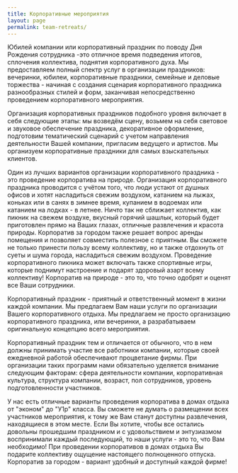 ```yaml
---
title: Корпоративные мероприятия
layout: page
permalink: team-retreats/
---
```


Юбилей компании или корпоративный праздник по поводу Дня Рождения сотрудника -это отличное время подведения итогов, сплочения коллектива, поднятия корпоративного духа. Мы предоставляем полный спектр услуг в организации праздников: вечеринки, юбилеи, корпоративные праздники, семейные и деловые торжества - начиная с создания сценария корпоративного праздника разнообразных стилей и форм, заканчивая непосредственно проведением корпоративного мероприятия.

Организация корпоративных праздников подобного уровня включает в себя следующие этапы: мы возведём сцену, возьмем на себя световое и звуковое обеспечение праздника, декоративное оформление, подготовим тематический сценарий с учетом направления деятельности Вашей компании, пригласим ведущего и артистов. Мы организуем корпоративные праздники для самых взыскательных клиентов.

Один из лучших вариантов организации корпоративного праздника - это проведение корпоратива на природе. Организация корпоративного праздника проводится с учётом того, что люди устают от душных офисов и хотят насладиться свежим воздухом, катанием на лыжах, коньках или в санях в зимнее время, купанием в водоемах или катанием на лодках - в летнее. Ничто так не сближает коллектив, как пикник на свежем воздухе, вкусный горячий шашлык, который будет приготовлен прямо на Ваших глазах, отличные развлечения и красота природы. Корпоратив за городом также решает вопрос аренды помещения и позволяет совместить полезное с приятным. Вы сможете не только принести пользу всему коллективу, но и также отдохнуть от суеты и шума города, насладиться свежим воздухом. Проведение корпоративного пикника может включать также спортивные игры, которые поднимут настроение и подарят здоровый азарт всему коллективу! Корпоратив на природе - это то, что точно одобрят и оценят все Ваши сотрудники.

Корпоративный праздник - приятный и ответственный момент в жизни каждой компании. Мы предлагаем Вам наши услуги по организации Вашего корпоративного отдыха. Мы предлагаем не просто организацию корпоративного праздника, или вечеринки, а разрабатываем оригинальную концепцию всего мероприятия.

Корпоративный праздник тем и отличается от обычного, что в нем должны принимать участие все работники компании, которые своей ежедневной работой обеспечивают процветание фирмы. При организации таких программ нами обязательно уделяется внимание следующим факторам: сфера деятельности компании, корпоративная культура, структура компании, возраст, пол сотрудников, уровень подготовленности участников.

У нас есть отличные варианты проведения корпоратива в домах отдыха от "эконом" до "У1р" класса. Вы сможете не думать о размещении всех участников мероприятия, к тому же Вам станут доступны развлечения, находящиеся в этом месте. Если Вы хотите, чтобы все остались довольны прошедшим праздником и с удовольствием и энтузиазмом воспринимали каждый последующий, то наши услуги - это то, что Вам необходимо! При проведении корпоративов в домах отдыха Вы подарите коллективу ощущение настоящего полноценного отпуска. Корпоратив за городом - вариант удобный и доступный каждой фирме!